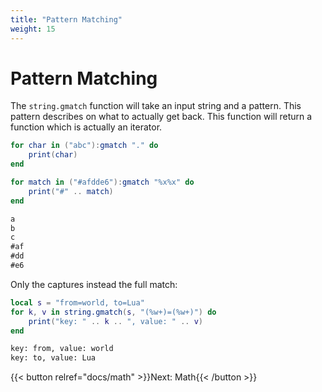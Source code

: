 ```yaml
---
title: "Pattern Matching"
weight: 15
---
```


# Pattern Matching

The `string.gmatch` function will take an input string and a pattern.
This pattern describes on what to actually get back.
This function will return a function which is actually an iterator.

```lua
for char in ("abc"):gmatch "." do
    print(char)
end

for match in ("#afdde6"):gmatch "%x%x" do
    print("#" .. match)
end
```

```txt {.output}
a
b
c
#af
#dd
#e6
```

Only the captures instead the full match:

```lua
local s = "from=world, to=Lua"
for k, v in string.gmatch(s, "(%w+)=(%w+)") do
    print("key: " .. k .. ", value: " .. v)
end
```

```txt {.output}
key: from, value: world
key: to, value: Lua
```

{{< button relref="docs/math"  >}}Next: Math{{< /button >}}
